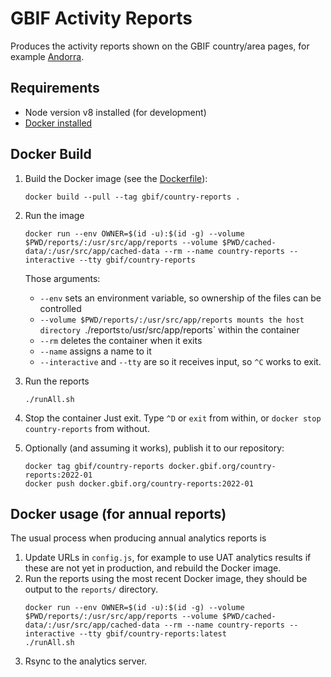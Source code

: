 # GBIF Activity Reports

Produces the activity reports shown on the GBIF country/area pages, for example [Andorra](https://www.gbif.org/sites/default/files/gbif_analytics/country/AD/GBIF_CountryReport_AD.pdf).

## Requirements

* Node version v8 installed (for development)
* [Docker installed](https://docs.docker.com/engine/installation/)

## Docker Build

1. Build the Docker image (see the [Dockerfile](./Dockerfile)):
   ```
   docker build --pull --tag gbif/country-reports .
   ```

2. Run the image
   ```
   docker run --env OWNER=$(id -u):$(id -g) --volume $PWD/reports/:/usr/src/app/reports --volume $PWD/cached-data/:/usr/src/app/cached-data --rm --name country-reports --interactive --tty gbif/country-reports
   ```

   Those arguments:

   * `--env` sets an environment variable, so ownership of the files can be controlled
   * `--volume $PWD/reports/:/usr/src/app/reports mounts the host directory `./reports` to `/usr/src/app/reports` within the container
   * `--rm` deletes the container when it exits
   * `--name` assigns a name to it
   * `--interactive` and `--tty` are so it receives input, so `^C` works to exit.

3. Run the reports
   ```
   ./runAll.sh
   ```

4. Stop the container
   Just exit. Type `^D` or `exit` from within, or `docker stop country-reports` from without.

5. Optionally (and assuming it works), publish it to our repository:
   ```
   docker tag gbif/country-reports docker.gbif.org/country-reports:2022-01
   docker push docker.gbif.org/country-reports:2022-01
   ```

## Docker usage (for annual reports)

The usual process when producing annual analytics reports is

1. Update URLs in `config.js`, for example to use UAT analytics results if these are not yet in production, and rebuild the Docker image.
2. Run the reports using the most recent Docker image, they should be output to the `reports/` directory.
   ```
   docker run --env OWNER=$(id -u):$(id -g) --volume $PWD/reports/:/usr/src/app/reports --volume $PWD/cached-data/:/usr/src/app/cached-data --rm --name country-reports --interactive --tty gbif/country-reports:latest
   ./runAll.sh
   ```
3. Rsync to the analytics server.
